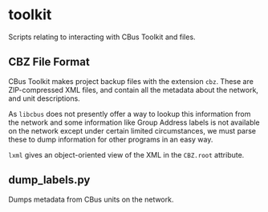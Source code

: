 # toolkit #

Scripts relating to interacting with CBus Toolkit and files.

## CBZ File Format ##

CBus Toolkit makes project backup files with the extension `cbz`.  These are ZIP-compressed XML files, and contain all the metadata about the network, and unit descriptions.

As `libcbus` does not presently offer a way to lookup this information from the network and some information like Group Address labels is not available on the network except under certain limited circumstances, we must parse these to dump information for other programs in an easy way.

`lxml` gives an object-oriented view of the XML in the `CBZ.root` attribute.

## dump_labels.py ##

Dumps metadata from CBus units on the network.


